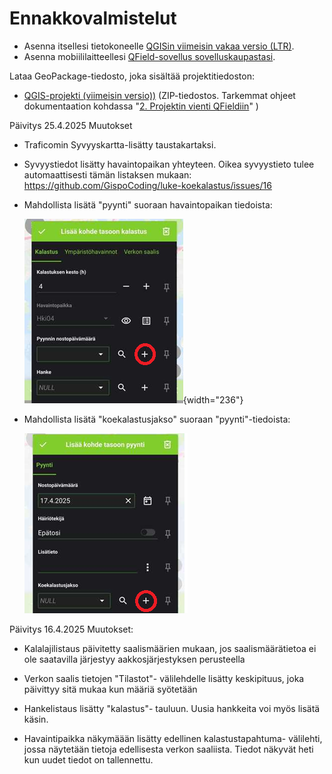 # Ennakkovalmistelut

-   Asenna itsellesi tietokoneelle [QGISin viimeisin vakaa versio (LTR)](https://qgis.org/fi/site/forusers/download.html).
-   Asenna mobiililaitteellesi [QField-sovellus sovelluskaupastasi](https://qfield.org/).

Lataa GeoPackage-tiedosto, joka sisältää projektitiedoston:

-   [QGIS-projekti (viimeisin versio))](https://drive.google.com/uc?export=download&id=1eDXXaWPuvdf8Gh_VLST9cFO6T7tb2N1N) (ZIP-tiedostos. Tarkemmat ohjeet dokumentaation kohdassa "[2. Projektin vienti QFieldiin](https://gispocoding.github.io/luke-koekalastus/2_vienti.html)" )

Päivitys 25.4.2025 Muutokset

-   Traficomin Syvyyskartta-lisätty taustakartaksi.

-   Syvyystiedot lisätty havaintopaikan yhteyteen. Oikea syvyystieto tulee automaattisesti tämän listaksen mukaan: <https://github.com/GispoCoding/luke-koekalastus/issues/16>

-   Mahdollista lisätä "pyynti" suoraan havaintopaikan tiedoista:

    ![](img/pyynti-lisays.png){width="236"}

-   Mahdollista lisätä "koekalastusjakso" suoraan "pyynti"-tiedoista:

    ![](img/koekalastusjakso-lisays.png)

Päivitys 16.4.2025 Muutokset:

-   Kalalajilistaus päivitetty saalismäärien mukaan, jos saalismäärätietoa ei ole saatavilla järjestyy aakkosjärjestyksen perusteella

-   Verkon saalis tietojen "Tilastot"- välilehdelle lisätty keskipituus, joka päivittyy sitä mukaa kun määriä syötetään

-   Hankelistaus lisätty "kalastus"- tauluun. Uusia hankkeita voi myös lisätä käsin.

-   Havaintipaikka näkymäään lisätty edellinen kalastustapahtuma- välilehti, jossa näytetään tietoja edellisesta verkon saaliista. Tiedot näkyvät heti kun uudet tiedot on tallennettu.

